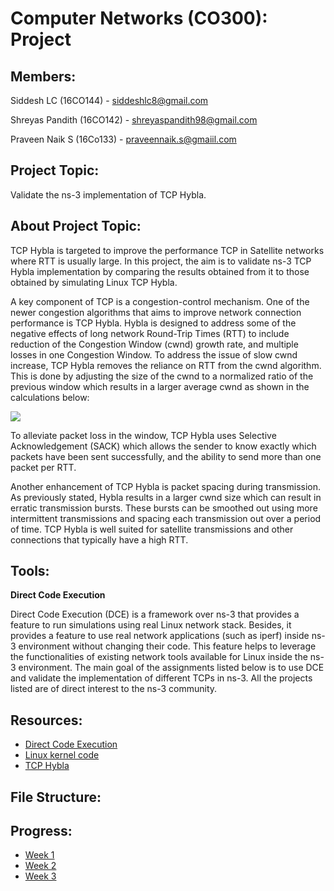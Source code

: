 # Computer Networks (CO300): Project

## **Members:**

Siddesh LC (16CO144) - <siddeshlc8@gmail.com>

Shreyas Pandith (16CO142) - <shreyaspandith98@gmail.com>

Praveen Naik S (16Co133) - <praveennaik.s@gmaiil.com>

## **Project Topic:**

Validate the ns-3 implementation of TCP Hybla.

## **About Project Topic:**

TCP Hybla is targeted to improve the performance TCP in Satellite networks where RTT is usually large. In this project, the aim is to validate ns-3 TCP Hybla implementation by comparing the results obtained from it to those obtained by simulating Linux TCP Hybla.


A key component of TCP is a congestion-control mechanism. One of the newer congestion algorithms that aims to improve network connection performance is TCP Hybla. Hybla is designed to address some of the negative effects of long network Round-Trip Times (RTT) to include reduction of the Congestion Window (cwnd) growth rate, and multiple losses in one Congestion Window. To address the issue of slow cwnd increase, TCP Hybla removes the reliance on RTT from the cwnd algorithm. This is done by adjusting the size of the cwnd to a normalized ratio of the previous window which results in a larger average cwnd as shown in the calculations below:


<img src="https://zymitry.com/wp-content/uploads/2018/01/hybla-300x149.png"> <br>

 
To alleviate packet loss in the window, TCP Hybla uses Selective Acknowledgement (SACK) which allows the sender to know exactly which packets have been sent successfully, and the ability to send more than one packet per RTT. 

Another enhancement of TCP Hybla is packet spacing during transmission. As previously stated, Hybla results in a larger cwnd size which can result in erratic transmission bursts. These bursts can be smoothed out using more intermittent transmissions and spacing each transmission out over a period of time. TCP Hybla is well suited for satellite transmissions and other connections that typically have a high RTT.

## **Tools:**

**Direct Code Execution**

Direct Code Execution (DCE) is a framework over ns-3 that provides a feature to run simulations using real Linux network stack. Besides, it provides a feature to use real network applications (such as iperf) inside ns-3 environment without changing their code. This feature helps to leverage the functionalities of existing network tools available for Linux inside the ns-3 environment. The main goal of the assignments listed below is to use DCE and validate the implementation of different TCPs in ns-3. All the projects listed are of direct interest to the ns-3 community.

## **Resources:**

* <a href="https://www.nsnam.org/overview/projects/direct-code-execution/">Direct Code Execution</a>
* <a href="https://elixir.bootlin.com/linux/v4.4/source/net/ipv4/tcp_hybla.c">Linux kernel code</a>
* <a href="http://www.mathcs.emory.edu/~cheung/Courses/558/Syllabus/10-RTT-Unfairness/Hybla.html">TCP Hybla</a>

## **File Structure:**


## **Progress:**

* <a href="https://github.com/siddeshlc8/cn-dce-tcp-hybla/wiki/Week---1">Week 1</a>
* <a href="https://github.com/siddeshlc8/cn-dce-tcp-hybla/wiki/Week---2">Week 2</a>
* <a href="https://github.com/siddeshlc8/cn-dce-tcp-hybla/wiki/Week---3">Week 3</a>


